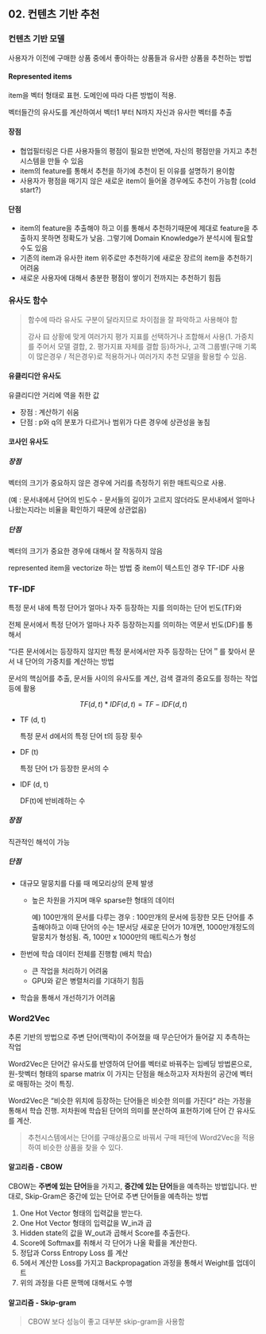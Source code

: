 ## 02. 컨텐츠 기반 추천

### 컨텐츠 기반 모델

사용자가 이전에 구매한 상품 중에서 좋아하는 상품들과 유사한 상품을 추천하는 방법

#### Represented items

item을 벡터 형태로 표현. 도메인에 따라 다른 방법이 적용.

벡터들간의 유사도를 계산하여서 벡터1 부터 N까지 자신과 유사한 벡터를 추출



#### 장점

- 협업필터링은 다른 사용자들의 평점이 필요한 반면에, 자신의 평점만을 가지고 추천시스템을 만들 수 있음 
- item의 feature를 통해서 추천을 하기에 추천이 된 이유를 설명하기 용이함 
- 사용자가 평점을 매기지 않은 새로운 item이 들어올 경우에도 추천이 가능함 (cold start?)



#### 단점

- item의 feature을 추출해야 하고 이를 통해서 추천하기때문에 제대로 feature을 추출하지 못하면 정확도가 낮음. 그렇기에 Domain Knowledge가 분석시에 필요할 수도 있음 
- 기존의 item과 유사한 item 위주로만 추천하기에 새로운 장르의 item을 추천하기 어려움 
- 새로운 사용자에 대해서 충분한 평점이 쌓이기 전까지는 추천하기 힘듬





### 유사도 함수

> 함수에 따라 유사도 구분이 달라지므로 차이점을 잘 파악하고 사용해야 함 <br>
>
>  강사 曰 상황에 맞게 여러가지 평가 지표를 선택하거나 조합해서 사용(1. 가중치를 주어서 모델 결합, 2. 평가지표 자체를 결합 등)하거나, 고객 그룹별(구매 기록이 많은경우 / 적은경우)로 적용하거나 여러가지 추천 모델을 활용할 수 있음. 

#### 유클리디안 유사도

유클리디안 거리에 역을 취한 값

- 장점 : 계산하기 쉬움
- 단점 : p와 q의 분포가 다르거나 범위가 다른 경우에 상관성을 놓침



#### 코사인 유사도

##### 장점 

벡터의 크기가 중요하지 않은 경우에 거리를 측정하기 위한 매트릭으로 사용. 

(예 : 문서내에서 단어의 빈도수 - 문서들의 길이가 고르지 않더라도 문서내에서 얼마나 나왔는지라는 비율을 확인하기 때문에 상관없음)

##### 단점 

벡터의 크기가 중요한 경우에 대해서 잘 작동하지 않음





represented item을 vectorize 하는 방법 중 item이 텍스트인 경우 TF-IDF 사용

### TF-IDF

특정 문서 내에 특정 단어가 얼마나 자주 등장하는 지를 의미하는 단어 빈도(TF)와 

전체 문서에서 특정 단어가 얼마나 자주 등장하는지를 의미하는 역문서 빈도(DF)를 통해서 

“다른 문서에서는 등장하지 않지만 특정 문서에서만 자주 등장하는 단어＂를 찾아서 문서 내 단어의 가중치를 계산하는 방법

문서의 핵심어를 추출, 문서들 사이의 유사도를 계산, 검색 결과의 중요도를 정하는 작업등에 활용


$$
TF(d, t) * IDF(d, t) = TF-IDF(d, t)
$$


- TF (d, t)

  특정 문서 d에서의 특정 단어 t의 등장 횟수

- DF (t)

  특정 단어 t가 등장한 문서의 수

- IDF (d, t)

  DF(t)에 반비례하는 수

##### 장점

직관적인 해석이 가능

##### 단점

- 대규모 말뭉치를 다룰 때 메모리상의 문제 발생
  - 높은 차원을 가지며 매우 sparse한 형태의 데이터

    예) 100만개의 문서를 다루는 경우 : 100만개의 문서에 등장한 모든 단어를 추출해야하고 이때 단어의 수는 1문서당 새로운 단어가 10개면, 1000만개정도의 말뭉치가 형성됨. 즉, 100만 x 1000만의 매트릭스가 형성

- 한번에 학습 데이터 전체를 진행함 (배치 학습)
  - 큰 작업을 처리하기 어려움 
  - GPU와 같은 병렬처리를 기대하기 힘듬 

- 학습을 통해서 개선하기가 어려움





### Word2Vec

추론 기반의 방법으로 주변 단어(맥락)이 주어졌을 때 무슨단어가 들어갈 지 추측하는 작업

Word2Vec은 단어간 유사도를 반영하여 단어를 벡터로 바꿔주는 임베딩 방법론으로, 원-핫벡터 형태의 sparse matrix 이 가지는 단점을 해소하고자 저차원의 공간에 벡터로 매핑하는 것이 특징. 

Word2Vec은 “비슷한 위치에 등장하는 단어들은 비슷한 의미를 가진다“ 라는 가정을 통해서 학습 진행. 저차원에 학습된 단어의 의미를 분산하여 표현하기에 단어 간 유사도를 계산.

>  추천시스템에서는 단어를 구매상품으로 바꿔서 구매 패턴에 Word2Vec을 적용하여 비슷한 상품을 찾을 수 있다.



#### 알고리즘 - CBOW

CBOW는 **주변에 있는 단어**들을 가지고, **중간에 있는 단어**들을 예측하는 방법입니다. 반대로, Skip-Gram은 중간에 있는 단어로 주변 단어들을 예측하는 방법

1. One Hot Vector 형태의 입력값을 받는다.
2. One Hot Vector 형태의 입력값을 W_in과 곱
3. Hidden state의 값을 W_out과 곱해서 Score를 추출한다.
4. Score에 Softmax를 취해서 각 단어가 나올 확률을 계산한다. 
5.  정답과 Corss Entropy Loss 를 계산
6.  5에서 계산한 Loss를 가지고 Backpropagation 과정을 통해서 Weight를 업데이트
7. 위의 과정을 다른 문맥에 대해서도 수행



#### 알고리즘 - Skip-gram

> CBOW 보다 성능이 좋고 대부분 skip-gram을 사용함

